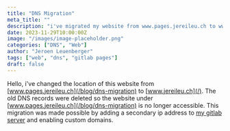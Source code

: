 ```yaml
---
title: "DNS Migration"
meta_title: ""
description: "i've migrated my website from www.pages.jereileu.ch to www.jereileu.ch"
date: 2023-11-29T10:00:00Z
image: "/images/image-placeholder.png"
categories: ["DNS", "Web"]
author: "Jeroen Leuenberger"
tags: ["web", "dns", "gitlab pages"]
draft: false
---
```


Hello,
i've changed the location of this website from [www.pages.jereileu.ch](/blog/dns-migration) to [www.jereileu.ch](/). The old DNS records were deleted so the website under [www.pages.jereileu.ch](/blog/dns-migration) is no longer accessible. This migration was made possible by adding a secondary ip address to [my gitlab server](https://git.jereileu.ch) and enabling custom domains.

